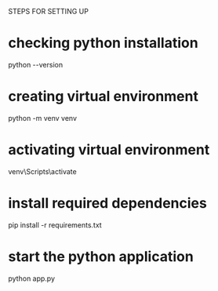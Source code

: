 STEPS FOR SETTING UP

# checking python installation
python --version

# creating virtual environment
python -m venv venv

# activating virtual environment
venv\Scripts\activate

# install required dependencies
pip install -r requirements.txt

# start the python application
python app.py
